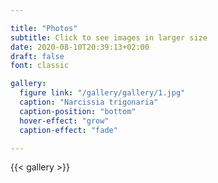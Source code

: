 ```yaml
---

title: "Photos"
subtitle: Click to see images in larger size 
date: 2020-08-10T20:39:13+02:00
draft: false
font: classic

gallery: 
  figure link: "/gallery/gallery/1.jpg" 
  caption: "Narcissia trigonaria" 
  caption-position: "bottom" 
  hover-effect: "grow" 
  caption-effect: "fade" 

---
```


{{< gallery >}} 

